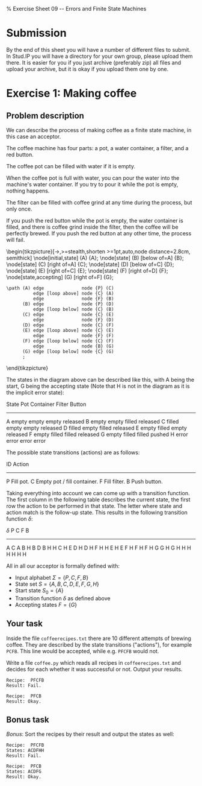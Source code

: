 % Exercise Sheet 09 -- Errors and Finite State Machines


# Submission

By the end of this sheet you will have a number of different files to submit.
In Stud.IP you will have a directory for your own group, please upload them
there. It is easier for you if you just archive (preferably zip) all files and
upload your archive, but it is okay if you upload them one by one.


# Exercise 1: Making coffee


## Problem description

We can describe the process of making coffee as a finite state machine, in this
case an acceptor.

The coffee machine has four parts: a pot, a water container, a filter, and
a red button.

The coffee pot can be filled with water if it is empty.

When the coffee pot is full with water, you can pour the water into the
machine's water container. If you try to pour it while the pot is
empty, nothing happens.

The filter can be filled with coffee grind at any time during the process, but
only once.

If you push the red button while the pot is empty, the water container is
filled, and there is coffee grind inside the filter, then the coffee will
be perfectly brewed. If you push the red button at any other time, the process
will fail.

\begin{tikzpicture}[->,>=stealth,shorten >=1pt,auto,node distance=2.8cm,
                    semithick]
    \node[initial,state] (A)              {A};
    \node[state]         (B) [below of=A] {B};
    \node[state]         (C) [right of=A] {C};
    \node[state]         (D) [below of=C] {D};
    \node[state]         (E) [right of=C] {E};
    \node[state]         (F) [right of=D] {F};
    \node[state,accepting]         (G) [right of=F] {G};

    \path (A) edge              node {P} (C)
              edge [loop above] node {C} (A)
              edge              node {F} (B)
          (B) edge              node {P} (D)
              edge [loop below] node {C} (B)
          (C) edge              node {C} (E)
              edge              node {F} (D)
          (D) edge              node {C} (F)
          (E) edge [loop above] node {C} (E)
              edge              node {F} (F)
          (F) edge [loop below] node {C} (F)
              edge              node {B} (G)
          (G) edge [loop below] node {C} (G)
          ;
\end{tikzpicture}

The states in the diagram above can be described like this, with A being the
start, G being the accepting state (Note that H is not in the diagram as it is
the implicit error state):

State Pot        Container  Filter     Button
----- ---------- ---------- ---------- ----------
A     empty      empty      empty      released
B     empty      empty      filled     released
C     filled     empty      empty      released
D     filled     empty      filled     released
E     empty      filled     empty      released
F     empty      filled     filled     released
G     empty      filled     filled     pushed
H     error      error      error      error

The possible state transitions (actions) are as follows:

ID Action
-- ----------------------------
P  Fill pot.
C  Empty pot / fill container.
F  Fill filter.
B  Push button.

Taking everything into account we can come up with a transition function. The first column in the following table describes the current state, the first row the action to be performed in that state. The letter where state and action match is the follow-up state. This results in the following transition function $\delta$:

$\delta$ P C F B
-------- - - - -
A        C A B H
B        D B H H
C        H E D H
D        H F H H
E        H E F H
F        H F H G
G        H G H H
H        H H H H

All in all our acceptor is formally defined with:

- Input alphabet $\Sigma = \{P, C, F, B\}$
- State set $S = \{A, B, C, D, E, F, G, H\}$
- Start state $S_0 = \{A\}$
- Transition function $\delta$ as defined above
- Accepting states $F = \{G\}$


## Your task

Inside the file `coffeerecipes.txt` there are 10 different attempts of brewing
coffee. They are described by the state transitions ("actions"), for example
`PCFB`. This line would be accepted, while e.g. `PFCFB` would not.

Write a file `coffee.py` which reads all recipes in `coffeerecipes.txt` and
decides for each whether it was successful or not. Output your results.

```
Recipe:  PFCFB
Result: Fail.

Recipe:  PFCB
Result: Okay.
```


## Bonus task

*Bonus*: Sort the recipes by their result and output the states as well:

```
Recipe:  PFCFB
States: ACDFHH
Result: Fail.

Recipe:  PFCB
States: ACDFG
Result: Okay.
```

